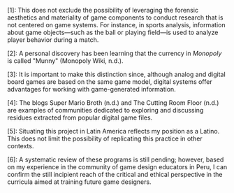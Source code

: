 
[1]: This does not exclude the possibility of leveraging the forensic aesthetics and materiality of game components to conduct research that is not centered on game systems. For instance, in sports analysis, information about game objects—such as the ball or playing field—is used to analyze player behavior during a match.

[2]: A personal discovery has been learning that the currency in *Monopoly* is called "Munny" (Monopoly Wiki, n.d.). 

[3]: It is important to make this distinction since, although analog and digital board games are based on the same game model, digital systems offer advantages for working with game-generated information. 

[4]: The blogs Super Mario Broth (n.d.) and The Cutting Room Floor (n.d.) are examples of communities dedicated to exploring and discussing residues extracted from popular digital game files.

[5]: Situating this project in Latin America reflects my position as a Latino. This does not limit the possibility of replicating this practice in other contexts.

[6]: A systematic review of these programs is still pending; however, based on my experience in the community of game design educators in Peru, I can confirm the still incipient reach of the critical and ethical perspective in the curricula aimed at training future game designers.